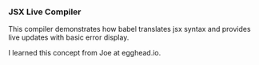 ### JSX Live Compiler

This compiler demonstrates how babel translates jsx syntax and provides live updates with basic error display.

I learned this concept from Joe at egghead.io.
